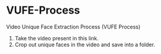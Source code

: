 # VUFE-Process
Video Unique Face Extraction Process (VUFE Process)

1. Take the video present in this link.
2. Crop out unique faces in the video and save into a folder.
